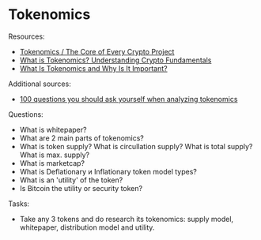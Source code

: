 # Tokenomics

Resources:
* [Tokenomics / The Core of Every Crypto Project](https://www.youtube.com/watch?v=uA40CSoxoDY)
* [What is Tokenomics? Understanding Crypto Fundamentals](https://www.youtube.com/watch?v=NOjST7ny4oY)
* [What Is Tokenomics and Why Is It Important?](https://www.coindesk.com/learn/what-is-tokenomics-and-why-is-it-important/)

Additional sources:

* [100 questions you should ask yourself when analyzing tokenomics](https://medium.com/@kinaumov/100-questions-tokenomics-c31382966785)


Questions:

* What is whitepaper? 
* What are 2 main parts of tokenomics?
* What is token supply? What is circullation supply? What is total supply? What is max. supply?
* What is marketcap?
* What is Deflationary и Inflationary token model types?
* What is an 'utility' of the token?
* Is Bitcoin the utility or security token? 

Tasks:

* Take any 3 tokens and do research its tokenomics: supply model, whitepaper, distribution model and utility.
